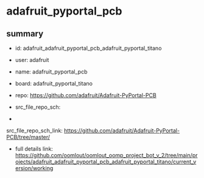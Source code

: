 # adafruit_pyportal_pcb
 
## summary 
* id: adafruit_adafruit_pyportal_pcb_adafruit_pyportal_titano
* user: adafruit
* name: adafruit_pyportal_pcb
* board: adafruit_pyportal_titano
* repo: https://github.com/adafruit/Adafruit-PyPortal-PCB



* src_file_repo_sch: 
*
 src_file_repo_sch_link: https://github.com/adafruit/Adafruit-PyPortal-PCB/tree/master/
* full details link: https://github.com/oomlout/oomlout_oomp_project_bot_v_2/tree/main/projects/adafruit_adafruit_pyportal_pcb_adafruit_pyportal_titano/current_version/working  






